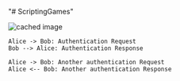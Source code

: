 "# ScriptingGames" 

![cached image](http://www.plantuml.com/plantuml/proxy?src=https://raw.githubusercontent.com/gazm81/ScriptingGames/master/umlexample.txt)

```plantuml
Alice -> Bob: Authentication Request
Bob --> Alice: Authentication Response

Alice -> Bob: Another authentication Request
Alice <-- Bob: Another authentication Response
```
